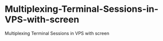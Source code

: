 # Multiplexing-Terminal-Sessions-in-VPS-with-screen
Multiplexing Terminal Sessions in VPS with screen
